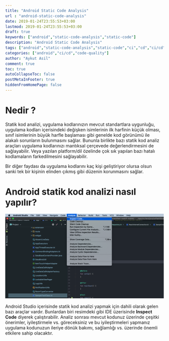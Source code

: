 ```yaml
---
title: "Android Static Code Analysis"
url : "android-static-code-analysis"
date: 2019-01-24T23:55:53+03:00
lastmod: 2019-01-24T23:55:53+03:00
draft: true
keywords: ["android","static-code-analysis","static-code"]
description: "Android Static Code Analysis"
tags: ["android","static-code-analysis","static-code","ci","cd","ci/cd"]
categories: ["android","ci/cd","code-quality"]
author: "Aykut Asil"
comment: true
toc: true
autoCollapseToc: false
postMetaInFooter: true
hiddenFromHomePage: false
---
```


# Nedir ?

Statik kod analizi, uygulama kodlarınızın mevcut standartlara uygunluğu, uygulama kodları içerisindeki değişken isimlerinin ilk harfinin küçük olması, sınıf isimlerinin büyük harfle başlaması gibi genelde kod görünümü ile alakalı sorunların bulunmasını sağlar. Bununla birlikte bazı statik kod analiz araçları uygulama kodlarınızı mantıksal çerçevede değerlendirmesini de sağlayabilir. Veya yazılan platform/dil özelinde çok sık yapılan bazı hatalı kodlamaların farkedilmesini sağlayabilir.

Bir diğer faydası da uygulama kodlarını kaç kişi geliştiriyor olursa olsun sanki tek bir kişinin elinden çıkmış gibi düzenin korunmasını sağlar.

# Android statik kod analizi nasıl yapılır?

![Android Studio Code Inspect](/img/android_studio_code_inspect.png "Android Studio Code Inspect")

Android Studio içerisinde statik kod analizi yapmak için dahili olarak gelen bazı araçlar vardır. Bunlardan biri resimdeki gibi IDE üzerisinde **Inspect Code** diyerek çalıştırabilir. Analiz sonrası mevcut kodunuz üzerinde çeşitki önerimler, iyileştirmele vs. göreceksiniz ve bu iyileştirmeleri yapmanız uygulama kodunuzun ileriye dönük bakımı, sağlamlığı vs. üzerinde önemli etkilere sahip olacaktır.

